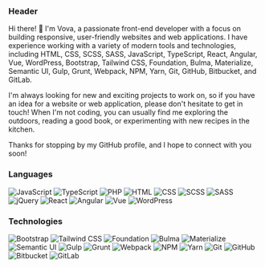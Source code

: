 ### Header

Hi there! 👋 I'm Vova, a passionate front-end developer with a focus on building responsive, user-friendly websites and web applications. I have experience working with a variety of modern tools and technologies, including HTML, CSS, SCSS, SASS, JavaScript, TypeScript, React, Angular, Vue, WordPress, Bootstrap, Tailwind CSS, Foundation, Bulma, Materialize, Semantic UI, Gulp, Grunt, Webpack, NPM, Yarn, Git, GitHub, Bitbucket, and GitLab.

I'm always looking for new and exciting projects to work on, so if you have an idea for a website or web application, please don't hesitate to get in touch! When I'm not coding, you can usually find me exploring the outdoors, reading a good book, or experimenting with new recipes in the kitchen.

Thanks for stopping by my GitHub profile, and I hope to connect with you soon!

### Languages

![JavaScript](https://img.shields.io/badge/-JavaScript-000?&logo=JavaScript)
![TypeScript](https://img.shields.io/badge/-TypeScript-000?&logo=TypeScript)
![PHP](https://img.shields.io/badge/-PHP-000?&logo=PHP)
![HTML](https://img.shields.io/badge/-HTML-000?&logo=HTML5)
![CSS](https://img.shields.io/badge/-CSS-000?&logo=CSS3)
![SCSS](https://img.shields.io/badge/-SCSS-000?&logo=SASS)
![SASS](https://img.shields.io/badge/-SASS-000?&logo=SASS)
![jQuery](https://img.shields.io/badge/-jQuery-000?&logo=jQuery)
![React](https://img.shields.io/badge/-React-000?&logo=React)
![Angular](https://img.shields.io/badge/-Angular-000?&logo=Angular)
![Vue](https://img.shields.io/badge/-Vue-000?&logo=Vue.js)
![WordPress](https://img.shields.io/badge/-WordPress-000?&logo=WordPress)

### Technologies

![Bootstrap](https://img.shields.io/badge/-Bootstrap-000?&logo=Bootstrap)
![Tailwind CSS](https://img.shields.io/badge/-Tailwind%20CSS-000?&logo=Tailwind-CSS)
![Foundation](https://img.shields.io/badge/-Foundation-000?&logo=Foundation)
![Bulma](https://img.shields.io/badge/-Bulma-000?&logo=Bulma)
![Materialize](https://img.shields.io/badge/-Materialize-000?&logo=Materialize)
![Semantic UI](https://img.shields.io/badge/-Semantic%20UI-000?&logo=Semantic-UI)
![Gulp](https://img.shields.io/badge/-Gulp-000?&logo=Gulp)
![Grunt](https://img.shields.io/badge/-Grunt-000?&logo=Grunt)
![Webpack](https://img.shields.io/badge/-Webpack-000?&logo=Webpack)
![NPM](https://img.shields.io/badge/-NPM-000?&logo=NPM)
![Yarn](https://img.shields.io/badge/-Yarn-000?&logo=Yarn)
![Git](https://img.shields.io/badge/-Git-000?&logo=Git)
![GitHub](https://img.shields.io/badge/-GitHub-000?&logo=GitHub)
![Bitbucket](https://img.shields.io/badge/-Bitbucket-000?&logo=Bitbucket)
![GitLab](https://img.shields.io/badge/-GitLab-000?&logo=GitLab)
